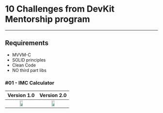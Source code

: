 # 10 Challenges from DevKit Mentorship program
---

## Requirements
- MVVM-C
- SOLID principles
- Clean Code
- NO third part libs

### #01 - IMC Calculator


| Version 1.0                                      | Version 2.0      |
| :----:                                           |   :----:          |
| <img src="https://github.com/gaspar-d/DevKit_Challenges/blob/main/Challenge/Resources/IMC_V1.gif" width="33%" /> | <img src="https://github.com/gaspar-d/DevKit_Challenges/blob/main/Challenge/Resources/IMC_V2.gif" width="33%" />                                              |



